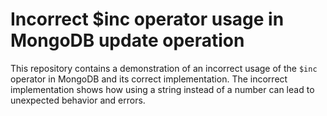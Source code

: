 # Incorrect $inc operator usage in MongoDB update operation
This repository contains a demonstration of an incorrect usage of the `$inc` operator in MongoDB and its correct implementation. The incorrect implementation shows how using a string instead of a number can lead to unexpected behavior and errors.